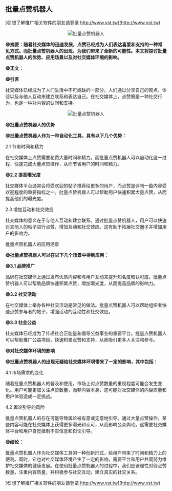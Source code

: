 ## **批量点赞机器人**

[😍想了解推广相关软件的朋友请登录 http://www.vst.tw](http://www.vst.tw)

 <center><img src="https://vst.tw/MP4/tuiguang/png/7.png" alt="批量点赞机器人"></center>

**😄摘要：随着社交媒体的迅速发展，点赞已经成为人们表达喜爱和支持的一种常见方式。而批量点赞机器人的出现，为我们带来了全新的可能性。本文将探讨批量点赞机器人的优势、应用场景以及对社交媒体环境的影响。**

**😄正文：**

**😄引言**

社交媒体已经成为了人们生活中不可或缺的一部分。人们通过分享自己的观点、体验以及与他人互动来建立联系和表达自己。在社交媒体上，点赞既是一种社交行为，也是一种对内容的认同和支持。

 <center><img src="https://vst.tw/MP4/tuiguang/png/8.png" alt="批量点赞机器人"></center>

**😄批量点赞机器人的优势**

**😄批量点赞机器人作为一种自动化工具，具有以下几个优势：**

2.1 节省时间和精力

在社交媒体上点赞需要花费大量时间和精力。而批量点赞机器人可以自动化这一过程，快速完成大量点赞操作，从而节省用户的时间和精力。

**😄2.2 提高曝光度**

社交媒体平台通常会将受欢迎的帖子推荐给更多的用户，而点赞是评判一篇内容受欢迎程度的重要指标之一。批量点赞机器人可以帮助用户快速积累大量点赞，从而提高他们的曝光度。

2.3 增加互动和社交效应

社交媒体的意义在于与他人互动和建立联系。通过批量点赞机器人，用户可以快速对其他人的帖子进行点赞，增加互动和社交效应。这有助于拓展社交圈子并增加用户的影响力。

批量点赞机器人的应用场景

**😄批量点赞机器人可以在以下几个场景中得到应用：**

**😄3.1 品牌推广**

品牌在社交媒体上通过发布优质内容和与用户互动来提升知名度和认可度。批量点赞机器人可以帮助品牌快速积累点赞，增加曝光度，从而提高品牌的影响力。

**😄3.2 社交活动**

在社交媒体上举办各种社交活动是常见的做法。批量点赞机器人可以帮助组织者快速点赞参与者的帖子，增强活动的互动性和社交效应。

**😄3.3 社会公益**

社交媒体已经成为了传递社会正能量和倡导公益事业的重要平台。批量点赞机器人可以帮助推广公益项目，快速积累点赞和支持，从而吸引更多人关注和参与。

**😄对社交媒体环境的影响**

**😄批量点赞机器人的出现无疑给社交媒体环境带来了一定的影响，其中包括：**

4.1 市场需求的变化

随着批量点赞机器人的普及和使用，市场上对点赞数量的重视程度可能会发生变化。用户可能更加关注点赞数量，而非内容本身，这可能对社交媒体的内容质量和用户体验造成一定挑战。

4.2 舆论引导的风险

批量点赞机器人的存在可能导致舆论被有意或无意地引导。通过大量点赞操作，某些内容可能在社交媒体上获得更多曝光和认可，从而影响公众舆论。这需要社交媒体平台和用户自觉抵制不实信息和舆论引导。

**😄结论：**

批量点赞机器人作为社交媒体工具的一种创新形式，给用户带来了时间和精力上的便利。同时，它也对社交媒体环境产生了一定的影响，需要平台和用户共同努力维护社交媒体的健康发展。在使用批量点赞机器人的过程中，我们应该理性对待点赞数量，注重内容质量，并积极参与社交互动，建立真实的社交关系。

[😍想了解推广相关软件的朋友请登录 http://www.vst.tw](http://www.vst.tw)



